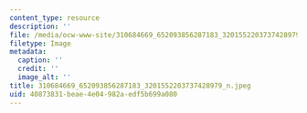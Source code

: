 ```yaml
---
content_type: resource
description: ''
file: /media/ocw-www-site/310684669_652093856287183_3201552203737428979_n.jpeg
filetype: Image
metadata:
  caption: ''
  credit: ''
  image_alt: ''
title: 310684669_652093856287183_3201552203737428979_n.jpeg
uid: 40873831-beae-4e04-982a-edf5b699a080
---
```

